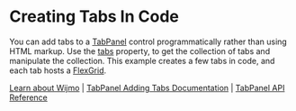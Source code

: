 Creating Tabs In Code
==========================

You can add tabs to a [TabPanel](https://www.grapecity.com/wijmo/api/classes/wijmo_nav.tabpanel.html) control programmatically rather than using HTML markup. Use the [tabs](https://www.grapecity.com/wijmo/api/classes/wijmo_nav.tabpanel.html#tabs) property, to get the collection of tabs and manipulate the collection. This example creates a few tabs in code, and each tab hosts a [FlexGrid](https://www.grapecity.com/wijmo/api/classes/wijmo_grid.flexgrid.html).

[Learn about Wijmo](https://www.grapecity.com/wijmo) | [TabPanel Adding Tabs Documentation](https://www.grapecity.com/wijmo/docs/Topics/Nav/TabPanel/Adding-Tabs) | [TabPanel API Reference](https://www.grapecity.com/wijmo/api/classes/wijmo_nav.tabpanel.html)